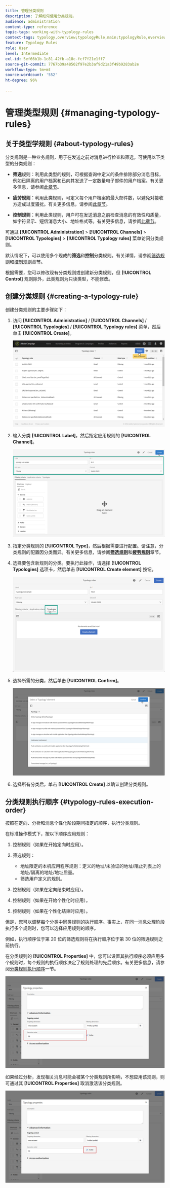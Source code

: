 ```yaml
---
title: 管理分类规则
description: 了解如何使用分类规则。
audience: administration
content-type: reference
topic-tags: working-with-typology-rules
context-tags: typology,overview;typologyRule,main;typologyRule,overview
feature: Typology Rules
role: User
level: Intermediate
exl-id: 5ef66b1b-1c81-42fb-a18c-fcf7f21e1ff7
source-git-commit: 7767b39a48502f97e2b3af9d21a3f49b9283ab2e
workflow-type: tm+mt
source-wordcount: '552'
ht-degree: 96%

---
```


# 管理类型规则 {#managing-typology-rules}

## 关于类型学规则 {#about-typology-rules}

分类规则是一种业务规则，用于在发送之前对消息进行检查和筛选。可使用以下类型的分类规则：

* **筛选**&#x200B;规则：利用此类型的规则，可根据查询中定义的条件排除部分消息目标，例如已隔离的用户档案和已向其发送了一定数量电子邮件的用户档案。有关更多信息，请参阅[此章节](../../sending/using/filtering-rules.md)。

* **疲劳规则**：利用此类规则，可定义每个用户档案的最大邮件数，以避免对接收方造成过度骚扰。有关更多信息，请参阅[此章节](../../sending/using/fatigue-rules.md)。

* **控制规则**：利用此类规则，用户可在发送消息之前检查消息的有效性和质量，如字符显示、短信消息大小、地址格式等。有关更多信息，请参阅[此章节](../../sending/using/control-rules.md)。

可通过 **[!UICONTROL Administration]** > **[!UICONTROL Channels]** > **[!UICONTROL Typologies]** > **[!UICONTROL Typology rules]** 菜单访问分类规则。

默认情况下，可以使用多个现成的&#x200B;**筛选**&#x200B;和&#x200B;**控制**&#x200B;分类规则。有关详情，请参阅[筛选规则](../../sending/using/filtering-rules.md)和[控制规则](../../sending/using/control-rules.md)章节。

根据需要，您可以修改现有分类规则或创建新分类规则，但 **[!UICONTROL Control]** 规则除外，此类规则为只读类型，不能修改。

## 创建分类规则 {#creating-a-typology-rule}

创建分类规则的主要步骤如下：

1. 访问 **[!UICONTROL Administration]** / **[!UICONTROL Channels]** / **[!UICONTROL Typologies]** / **[!UICONTROL Typology rules]** 菜单，然后单击 **[!UICONTROL Create]**。

   ![](assets/typology_create-rule.png)

1. 输入分类 **[!UICONTROL Label]**，然后指定应用规则的 **[!UICONTROL Channel]**。

   ![](assets/typology-rule-label.png)

1. 指定分类规则的 **[!UICONTROL Type]**，然后根据需要进行配置。请注意，分类规则的配置因分类而异。有关更多信息，请参阅&#x200B;**[筛选规则](../../sending/using/filtering-rules.md)**&#x200B;和&#x200B;**[疲劳规则](../../sending/using/fatigue-rules.md)**&#x200B;章节。

1. 选择要包含新规则的分类。要执行此操作，请选择 **[!UICONTROL Typologies]** 选项卡，然后单击 **[!UICONTROL Create element]** 按钮。

   ![](assets/typology-typologies-tab.png)

1. 选择所需的分类，然后单击 **[!UICONTROL Confirm]**。

   ![](assets/typology-link.png)

1. 选择所有分类后，单击 **[!UICONTROL Create]** 以确认创建分类规则。

## 分类规则执行顺序 {#typology-rules-execution-order}

按照在定向、分析和消息个性化阶段期间指定的顺序，执行分类规则。

在标准操作模式下，按以下顺序应用规则：

1. 控制规则（如果在开始定向时应用）。
1. 筛选规则：

   * 地址限定的本机应用程序规则：定义的地址/未验证的地址/阻止列表上的地址/隔离的地址/地址质量。
   * 筛选用户定义的规则。

1. 控制规则（如果在定向结束时应用）。
1. 控制规则（如果在开始个性化时应用）。
1. 控制规则（如果在个性化结束时应用）。

但是，您可以调整每个分类中同类规则的执行顺序。事实上，在同一消息处理阶段执行多个规则时，您可以选择应用规则的顺序。

例如，执行顺序位于第 20 位的筛选规则将在执行顺序位于第 30 位的筛选规则之前执行。

在分类规则的 **[!UICONTROL Properties]** 中，您可以设置其执行顺序必须应用多个规则时，每个规则的执行顺序决定了规则处理的先后顺序。有关更多信息，请参阅[分类规则执行顺序](#typology-rules-execution-order)一节。

![](assets/typology_rule-active.png)

如果经过分析，发现相关消息可能会被某个分类规则所影响，不想应用该规则，则可通过其 **[!UICONTROL Properties]** 取消激活该分类规则。

![](assets/typology_rule-order.png)
